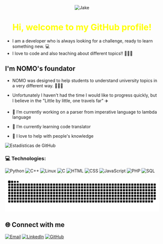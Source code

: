 <div align="center">
<img src="https://media2.giphy.com/media/v1.Y2lkPTc5MGI3NjExejM1NnNhbmRjZG8yMmE1NGthb2JzMHZnczAwMXN1MGR5ejB3MW8wciZlcD12MV9pbnRlcm5hbF9naWZfYnlfaWQmY3Q9Zw/QrV1C9kNmsacg/giphy.gif" width="300" height="150" alt="Jake">
<h1 style="color: yellow;"> Hi, welcome to my GitHub profile! </h1>
<div align="left">
    
- I am a developer who is always looking for a challenge, ready to learn something new. 💻 
- I love to code and also teaching about different topics!! 👨🏽‍🏫
    
</div>


</div>

## I'm NOMO's foundator
- NOMO was designed to help students to understand university topics in a very different way. 👨🏼‍🎓
- Unfortunately I haven't had the time I would like to progress quickly, but I believe in the "Little by little, one travels far" ✈️

- 🔭 I’m currently working on a parser from imperative language to lambda language
- 🌱 I’m currently learning code translator
- 💟 I love to help with people's knowledge

![Estadísticas de GitHub](https://github-readme-stats.vercel.app/api?username=daviddiazdh&show_icons=true&theme=radical)

### 💻 Technologies:
![Python](https://img.shields.io/badge/Python-3776AB?style=for-the-badge&logo=python&logoColor=orange)
![C++](https://img.shields.io/badge/C++-00599C?style=for-the-badge&logo=cplusplus&logoColor=orange)
![Linux](https://img.shields.io/badge/Linux-FCC624?style=for-the-badge&logo=linux&logoColor=black)
![C](https://img.shields.io/badge/C-00599C?style=for-the-badge&logo=c&logoColor=white)
![HTML](https://img.shields.io/badge/HTML5-E34F26?style=for-the-badge&logo=html5&logoColor=white)
![CSS](https://img.shields.io/badge/CSS3-1572B6?style=for-the-badge&logo=css3&logoColor=white)
![JavaScript](https://img.shields.io/badge/JavaScript-F7DF1E?style=for-the-badge&logo=javascript&logoColor=black)
![PHP](https://img.shields.io/badge/PHP-777BB4?style=for-the-badge&logo=php&logoColor=white)
![SQL](https://img.shields.io/badge/SQL-4479A1?style=for-the-badge&logo=postgresql&logoColor=white)

![snake gif](https://github.com/daviddiazdh/daviddiazdh/blob/output/github-snake-dark.svg)


## 🌐 Connect with me

[![Email](https://img.shields.io/badge/email-tucorreo%40ejemplo.com-red?style=flat&logo=gmail)](mailto:daviddiazdh@gmail.com)
[![LinkedIn](https://img.shields.io/badge/LinkedIn-TuNombre-blue?style=flat&logo=linkedin)](https://www.linkedin.com/in/daviddiazdh/)
[![GitHub](https://img.shields.io/badge/GitHub-TuUsuario-181717?style=flat&logo=github)](https://github.com/daviddiazdh)

